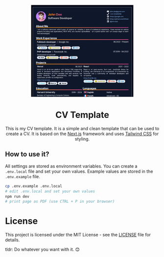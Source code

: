 <div align="center">
<img src=".github/screenshot.png" alt="Gorlik CV Template" title="Gorlik CV Template" height="300px" />

# CV Template

This is my CV template. It is a simple and clean template that can be used to create a CV. It is based on the [Next.js](https://nextjs.org/) framework and uses [Tailwind CSS](https://tailwindcss.com/) for styling.
</div>

## How to use it?

All settings are stored as environment variables. You can create a `.env.local` file and set your own values. Example values are stored in the `.env.example` file.

```bash
cp .env.example .env.local
# edit .env.local and set your own values
npm run dev
# print page as PDF (use CTRL + P in your browser)
```

# License

This project is licensed under the MIT License - see the [LICENSE](LICENSE) file for details.

tldr: Do whatever you want with it. 😊
